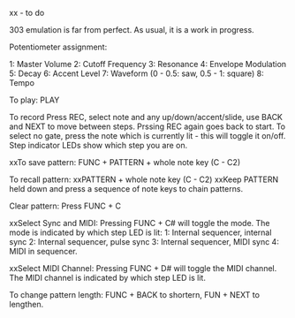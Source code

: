xx - to do

303 emulation is far from perfect. As usual, it is a work in progress.

Potentiometer assignment:

1: Master Volume
2: Cutoff Frequency
3: Resonance
4: Envelope Modulation
5: Decay
6: Accent Level
7: Waveform (0 - 0.5: saw, 0.5 - 1: square)
8: Tempo

To play: PLAY

To record
Press REC, select note and any up/down/accent/slide, use BACK and NEXT to move between steps. Prssing REC again goes back to start. To select no gate, press the note which is currently lit - this will toggle it on/off. Step indicator LEDs show which step you are on.

xxTo save pattern: FUNC + PATTERN + whole note key (C - C2)

To recall pattern: 
xxPATTERN + whole note key (C - C2)
xxKeep PATTERN held down and press a sequence of note keys to chain patterns.

Clear pattern:
Press FUNC + C

xxSelect Sync and MIDI:
Pressing FUNC + C# will toggle the mode. The mode is indicated by which step LED is lit:
1: Internal sequencer, internal sync
2: Internal sequencer, pulse sync
3: Internal sequencer, MIDI sync
4: MIDI in sequencer.

xxSelect MIDI Channel:
Pressing FUNC + D# will toggle the MIDI channel. The MIDI channel is indicated by which step LED is lit.

To change pattern length:
FUNC + BACK to shortern, FUN + NEXT to lengthen.
